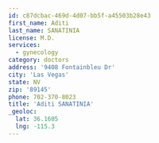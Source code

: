 ```yaml
---
id: c87dcbac-469d-4d07-bb5f-a45503b28e43
first_name: Aditi
last_name: SANATINIA
license: M.D.
services:
  - gynecology
category: doctors
address: '9408 Fontainbleu Dr'
city: 'Las Vegas'
state: NV
zip: '89145'
phone: 702-370-8023
title: 'Aditi SANATINIA'
_geoloc:
  lat: 36.1605
  lng: -115.3
---
```

